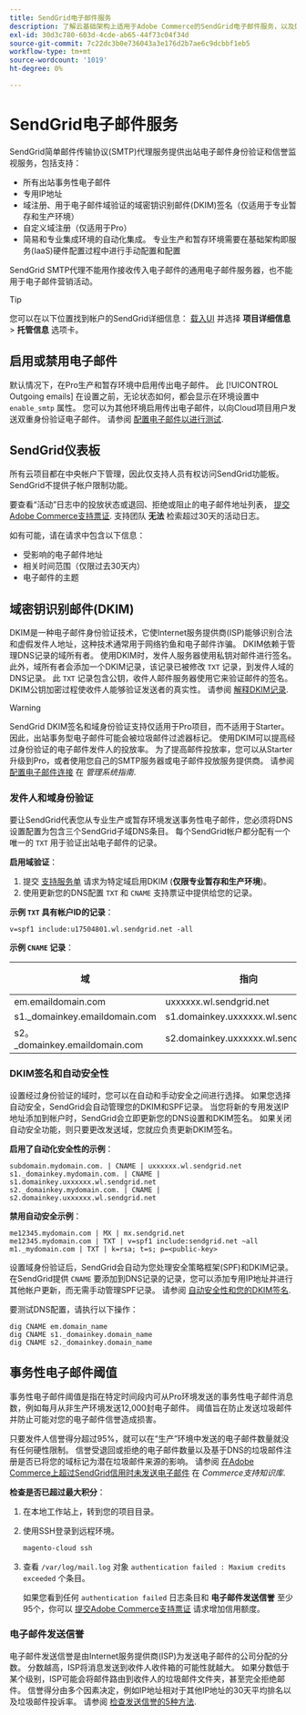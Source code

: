 ```yaml
---
title: SendGrid电子邮件服务
description: 了解云基础架构上适用于Adobe Commerce的SendGrid电子邮件服务，以及如何测试您的DNS配置。
exl-id: 30d3c780-603d-4cde-ab65-44f73c04f34d
source-git-commit: 7c22dc3b0e736043a3e176d2b7ae6c9dcbbf1eb5
workflow-type: tm+mt
source-wordcount: '1019'
ht-degree: 0%

---
```


# SendGrid电子邮件服务

SendGrid简单邮件传输协议(SMTP)代理服务提供出站电子邮件身份验证和信誉监视服务，包括支持：

* 所有出站事务性电子邮件
* 专用IP地址
* 域注册、用于电子邮件域验证的域密钥识别邮件(DKIM)签名（仅适用于专业暂存和生产环境）
* 自定义域注册（仅适用于Pro）
* 简易和专业集成环境的自动化集成。 专业生产和暂存环境需要在基础架构即服务(IaaS)硬件配置过程中进行手动配置和配置

SendGrid SMTP代理不能用作接收传入电子邮件的通用电子邮件服务器，也不能用于电子邮件营销活动。

>[!TIP]
>
>您可以在以下位置找到帐户的SendGrid详细信息： [载入UI](https://cloud.magento.com) 并选择 **项目详细信息** > **托管信息** 选项卡。

## 启用或禁用电子邮件

默认情况下，在Pro生产和暂存环境中启用传出电子邮件。 此 [!UICONTROL Outgoing emails] 在设置之前，无论状态如何，都会显示在环境设置中 `enable_smtp` 属性。 您可以为其他环境启用传出电子邮件，以向Cloud项目用户发送双重身份验证电子邮件。 请参阅 [配置电子邮件以进行测试](outgoing-emails.md).

## SendGrid仪表板

所有云项目都在中央帐户下管理，因此仅支持人员有权访问SendGrid功能板。 SendGrid不提供子帐户限制功能。

要查看“活动”日志中的投放状态或退回、拒绝或阻止的电子邮件地址列表， [提交Adobe Commerce支持票证](https://experienceleague.adobe.com/docs/commerce-knowledge-base/kb/help-center-guide/magento-help-center-user-guide.html#submit-ticket). 支持团队 **无法** 检索超过30天的活动日志。

如有可能，请在请求中包含以下信息：

* 受影响的电子邮件地址
* 相关时间范围（仅限过去30天内）
* 电子邮件的主题

## 域密钥识别邮件(DKIM)

DKIM是一种电子邮件身份验证技术，它使Internet服务提供商(ISP)能够识别合法和虚假发件人地址，这种技术通常用于网络钓鱼和电子邮件诈骗。 DKIM依赖于管理DNS记录的域所有者。 使用DKIM时，发件人服务器使用私钥对邮件进行签名。 此外，域所有者会添加一个DKIM记录，该记录已被修改 `TXT` 记录，到发件人域的DNS记录。 此 `TXT` 记录包含公钥，收件人邮件服务器使用它来验证邮件的签名。 DKIM公钥加密过程使收件人能够验证发送者的真实性。 请参阅 [解释DKIM记录](https://docs.sendgrid.com/ui/account-and-settings/dkim-records).

>[!WARNING]
>
>SendGrid DKIM签名和域身份验证支持仅适用于Pro项目，而不适用于Starter。 因此，出站事务型电子邮件可能会被垃圾邮件过滤器标记。 使用DKIM可以提高经过身份验证的电子邮件发件人的投放率。 为了提高邮件投放率，您可以从Starter升级到Pro，或者使用您自己的SMTP服务器或电子邮件投放服务提供商。 请参阅 [配置电子邮件连接](https://experienceleague.adobe.com/docs/commerce-admin/systems/communications/email-communications.html) 在 _管理系统指南_.

### 发件人和域身份验证

要让SendGrid代表您从专业生产或暂存环境发送事务性电子邮件，您必须将DNS设置配置为包含三个SendGrid子域DNS条目。 每个SendGrid帐户都分配有一个唯一的 `TXT` 用于验证出站电子邮件的记录。

**启用域验证**：

1. 提交 [支持服务单](https://experienceleague.adobe.com/docs/commerce-knowledge-base/kb/help-center-guide/magento-help-center-user-guide.html#submit-ticket) 请求为特定域启用DKIM (**仅限专业暂存和生产环境**)。
1. 使用更新您的DNS配置 `TXT` 和 `CNAME` 支持票证中提供给您的记录。

**示例 `TXT` 具有帐户ID的记录**：

```text
v=spf1 include:u17504801.wl.sendgrid.net -all
```

**示例 `CNAME` 记录**：

| 域 | 指向 | 记录类型 |
| ---------- | ---------- | ------------- |
| em.emaildomain.com | uxxxxxx.wl.sendgrid.net | CNAME |
| s1._domainkey.emaildomain.com | s1.domainkey.uxxxxxx.wl.sendgrid.net | CNAME |
| s2。_domainkey.emaildomain.com | s2.domainkey.uxxxxxx.wl.sendgrid.net | CNAME |

### DKIM签名和自动安全性

设置经过身份验证的域时，您可以在自动和手动安全之间进行选择。 如果您选择自动安全，SendGrid会自动管理您的DKIM和SPF记录。 当您将新的专用发送IP地址添加到帐户时，SendGrid会立即更新您的DNS设置和DKIM签名。 如果关闭自动安全功能，则只要更改发送域，您就应负责更新DKIM签名。

**启用了自动化安全性的示例**：

```text
subdomain.mydomain.com. | CNAME | uxxxxxx.wl.sendgrid.net
s1._domainkey.mydomain.com. | CNAME | s1.domainkey.uxxxxxx.wl.sendgrid.net
s2._domainkey.mydomain.com. | CNAME | s2.domainkey.uxxxxxx.wl.sendgrid.net
```

**禁用自动安全示例**：

```text
me12345.mydomain.com | MX | mx.sendgrid.net
me12345.mydomain.com | TXT | v=spf1 include:sendgrid.net ~all
m1._mydomain.com | TXT | k=rsa; t=s; p=<public-key>
```

设置域身份验证后，SendGrid会自动为您处理安全策略框架(SPF)和DKIM记录。 在SendGrid提供 `CNAME` 要添加到DNS记录的记录，您可以添加专用IP地址并进行其他帐户更新，而无需手动管理SPF记录。 请参阅 [自动安全性和您的DKIM签名](https://docs.sendgrid.com/ui/account-and-settings/dkim-records#automated-security-and-your-dkim-signature).

要测试DNS配置，请执行以下操作：

```terminal
dig CNAME em.domain_name
dig CNAME s1._domainkey.domain_name
dig CNAME s2._domainkey.domain_name
```

## 事务性电子邮件阈值

事务性电子邮件阈值是指在特定时间段内可从Pro环境发送的事务性电子邮件消息数，例如每月从非生产环境发送12,000封电子邮件。 阈值旨在防止发送垃圾邮件并防止可能对您的电子邮件信誉造成损害。

只要发件人信誉得分超过95%，就可以在“生产”环境中发送的电子邮件数量就没有任何硬性限制。 信誉受退回或拒绝的电子邮件数量以及基于DNS的垃圾邮件注册是否已将您的域标记为潜在垃圾邮件来源的影响。 请参阅 [在Adobe Commerce上超过SendGrid信用时未发送电子邮件](https://experienceleague.adobe.com/docs/commerce-knowledge-base/kb/troubleshooting/miscellaneous/emails-not-being-sent-sendgrid-credits-exceeded.html) 在 _Commerce支持知识库_.

**检查是否已超过最大积分**：

1. 在本地工作站上，转到您的项目目录。

1. 使用SSH登录到远程环境。

   ```bash
   magento-cloud ssh
   ```

1. 查看 `/var/log/mail.log` 对象 `authentication failed : Maxium credits exceeded` 个条目。

   如果您看到任何 `authentication failed` 日志条目和 **电子邮件发送信誉** 至少95个，你可以 [提交Adobe Commerce支持票证](https://experienceleague.adobe.com/docs/commerce-knowledge-base/kb/help-center-guide/magento-help-center-user-guide.html#submit-ticket) 请求增加信用额度。

### 电子邮件发送信誉

电子邮件发送信誉是由Internet服务提供商(ISP)为发送电子邮件的公司分配的分数。 分数越高，ISP将消息发送到收件人收件箱的可能性就越大。 如果分数低于某个级别，ISP可能会将邮件路由到收件人的垃圾邮件文件夹，甚至完全拒绝邮件。 信誉得分由多个因素决定，例如IP地址相对于其他IP地址的30天平均排名以及垃圾邮件投诉率。 请参阅 [检查发送信誉的5种方法](https://sendgrid.com/blog/5-ways-check-sending-reputation/).
